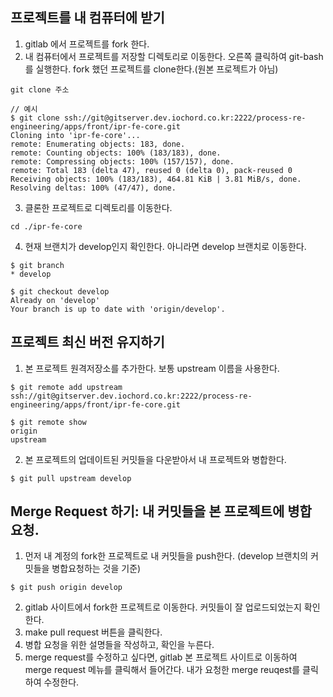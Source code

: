 ## 프로젝트를 내 컴퓨터에 받기
1. gitlab 에서 프로젝트를 fork 한다.
2. 내 컴퓨터에서 프로젝트를 저장할 디렉토리로 이동한다. 오른쪽 클릭하여 git-bash를 실행한다. fork 했던 프로젝트를 clone한다.(원본 프로젝트가 아님)
```
git clone 주소
```
```
// 예시
$ git clone ssh://git@gitserver.dev.iochord.co.kr:2222/process-re-engineering/apps/front/ipr-fe-core.git
Cloning into 'ipr-fe-core'...
remote: Enumerating objects: 183, done.
remote: Counting objects: 100% (183/183), done.
remote: Compressing objects: 100% (157/157), done.
remote: Total 183 (delta 47), reused 0 (delta 0), pack-reused 0
Receiving objects: 100% (183/183), 464.81 KiB | 3.81 MiB/s, done.
Resolving deltas: 100% (47/47), done.
```
3. 클론한 프로젝트로 디렉토리를 이동한다.
```
cd ./ipr-fe-core
```
4. 현재 브랜치가 develop인지 확인한다. 아니라면 develop 브랜치로 이동한다.
```
$ git branch
* develop
```
```
$ git checkout develop
Already on 'develop'
Your branch is up to date with 'origin/develop'.
```
## 프로젝트 최신 버전 유지하기
1. 본 프로젝트 원격저장소를 추가한다. 보통 upstream 이름을 사용한다.
```
$ git remote add upstream ssh://git@gitserver.dev.iochord.co.kr:2222/process-re-engineering/apps/front/ipr-fe-core.git
```
```
$ git remote show
origin
upstream
```
2. 본 프로젝트의 업데이트된 커밋들을 다운받아서 내 프로젝트와 병합한다.
```
$ git pull upstream develop
```
## Merge Request 하기: 내 커밋들을 본 프로젝트에 병합 요청.
1. 먼저 내 계정의 fork한 프로젝트로 내 커밋들을 push한다. (develop 브랜치의 커밋들을 병합요청하는 것을 기준)
```
$ git push origin develop
```
2. gitlab 사이트에서 fork한 프로젝트로 이동한다. 커밋들이 잘 업로드되었는지 확인한다.
3. make pull request 버튼을 클릭한다.
4. 병합 요청을 위한 설명들을 작성하고, 확인을 누른다.
5. merge request를 수정하고 싶다면, gitlab 본 프로젝트 사이트로 이동하여 merge request 메뉴를 클릭해서 들어간다. 내가 요청한 merge reuqest를 클릭하여 수정한다.
